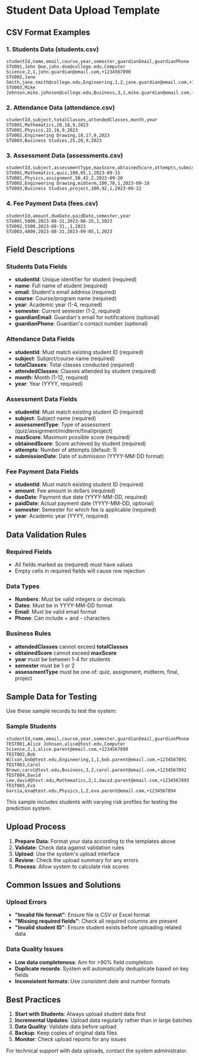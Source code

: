 # Student Data Upload Template

## CSV Format Examples

### 1. Students Data (students.csv)
```csv
studentId,name,email,course,year,semester,guardianEmail,guardianPhone
STU001,John Doe,john.doe@college.edu,Computer Science,2,1,john.guardian@email.com,+1234567890
STU002,Jane Smith,jane.smith@college.edu,Engineering,1,2,jane.guardian@email.com,+1234567891
STU003,Mike Johnson,mike.johnson@college.edu,Business,3,1,mike.guardian@email.com,+1234567892
```

### 2. Attendance Data (attendance.csv)
```csv
studentId,subject,totalClasses,attendedClasses,month,year
STU001,Mathematics,20,18,9,2023
STU001,Physics,22,16,9,2023
STU002,Engineering Drawing,18,17,9,2023
STU003,Business Studies,25,20,9,2023
```

### 3. Assessment Data (assessments.csv)
```csv
studentId,subject,assessmentType,maxScore,obtainedScore,attempts,submissionDate
STU001,Mathematics,quiz,100,85,1,2023-09-15
STU001,Physics,assignment,50,42,2,2023-09-20
STU002,Engineering Drawing,midterm,100,78,1,2023-09-18
STU003,Business Studies,project,100,92,1,2023-09-22
```

### 4. Fee Payment Data (fees.csv)
```csv
studentId,amount,dueDate,paidDate,semester,year
STU001,5000,2023-08-31,2023-08-25,1,2023
STU002,5500,2023-08-31,,1,2023
STU003,4800,2023-08-31,2023-09-05,1,2023
```

## Field Descriptions

### Students Data Fields
- **studentId**: Unique identifier for student (required)
- **name**: Full name of student (required)
- **email**: Student's email address (required)
- **course**: Course/program name (required)
- **year**: Academic year (1-4, required)
- **semester**: Current semester (1-2, required)
- **guardianEmail**: Guardian's email for notifications (optional)
- **guardianPhone**: Guardian's contact number (optional)

### Attendance Data Fields
- **studentId**: Must match existing student ID (required)
- **subject**: Subject/course name (required)
- **totalClasses**: Total classes conducted (required)
- **attendedClasses**: Classes attended by student (required)
- **month**: Month (1-12, required)
- **year**: Year (YYYY, required)

### Assessment Data Fields
- **studentId**: Must match existing student ID (required)
- **subject**: Subject name (required)
- **assessmentType**: Type of assessment (quiz/assignment/midterm/final/project)
- **maxScore**: Maximum possible score (required)
- **obtainedScore**: Score achieved by student (required)
- **attempts**: Number of attempts (default: 1)
- **submissionDate**: Date of submission (YYYY-MM-DD format)

### Fee Payment Data Fields
- **studentId**: Must match existing student ID (required)
- **amount**: Fee amount in dollars (required)
- **dueDate**: Payment due date (YYYY-MM-DD, required)
- **paidDate**: Actual payment date (YYYY-MM-DD, optional)
- **semester**: Semester for which fee is applicable (required)
- **year**: Academic year (YYYY, required)

## Data Validation Rules

### Required Fields
- All fields marked as (required) must have values
- Empty cells in required fields will cause row rejection

### Data Types
- **Numbers**: Must be valid integers or decimals
- **Dates**: Must be in YYYY-MM-DD format
- **Email**: Must be valid email format
- **Phone**: Can include + and - characters

### Business Rules
- **attendedClasses** cannot exceed **totalClasses**
- **obtainedScore** cannot exceed **maxScore**
- **year** must be between 1-4 for students
- **semester** must be 1 or 2
- **assessmentType** must be one of: quiz, assignment, midterm, final, project

## Sample Data for Testing

Use these sample records to test the system:

### Sample Students
```csv
studentId,name,email,course,year,semester,guardianEmail,guardianPhone
TEST001,Alice Johnson,alice@test.edu,Computer Science,2,1,alice.parent@email.com,+1234567890
TEST002,Bob Wilson,bob@test.edu,Engineering,1,1,bob.parent@email.com,+1234567891
TEST003,Carol Brown,carol@test.edu,Business,3,2,carol.parent@email.com,+1234567892
TEST004,David Lee,david@test.edu,Mathematics,2,1,david.parent@email.com,+1234567893
TEST005,Eva Garcia,eva@test.edu,Physics,1,2,eva.parent@email.com,+1234567894
```

This sample includes students with varying risk profiles for testing the prediction system.

## Upload Process

1. **Prepare Data**: Format your data according to the templates above
2. **Validate**: Check data against validation rules
3. **Upload**: Use the system's upload interface
4. **Review**: Check the upload summary for any errors
5. **Process**: Allow system to calculate risk scores

## Common Issues and Solutions

### Upload Errors
- **"Invalid file format"**: Ensure file is CSV or Excel format
- **"Missing required fields"**: Check all required columns are present
- **"Invalid student ID"**: Ensure student exists before uploading related data

### Data Quality Issues
- **Low data completeness**: Aim for >90% field completion
- **Duplicate records**: System will automatically deduplicate based on key fields
- **Inconsistent formats**: Use consistent date and number formats

## Best Practices

1. **Start with Students**: Always upload student data first
2. **Incremental Updates**: Upload data regularly rather than in large batches
3. **Data Quality**: Validate data before upload
4. **Backup**: Keep copies of original data files
5. **Monitor**: Check upload reports for any issues

For technical support with data uploads, contact the system administrator.